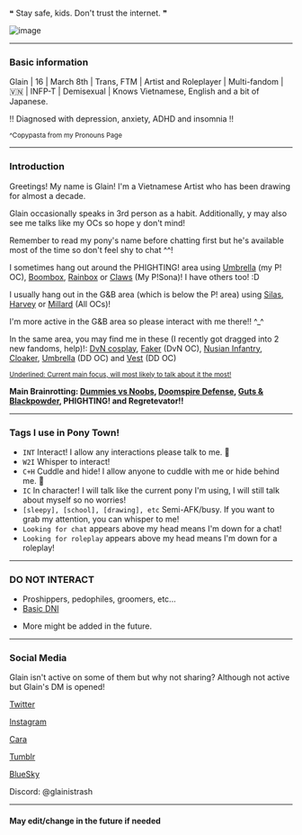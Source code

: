❝ Stay safe, kids. Don't trust the internet. ❞

![image](https://file.garden/ZogMxQjYh2LIAH4W/20241204_152429.jpg)

------------------------------------

### Basic information

Glain | 16 | March 8th | Trans, FTM | Artist and Roleplayer | Multi-fandom | 🇻🇳 | INFP-T | Demisexual | Knows Vietnamese, English and a bit of Japanese.

!! Diagnosed with depression, anxiety, ADHD and insomnia !!

<sup>^Copypasta from my Pronouns Page</sup>

------------------------------------

### Introduction
 
Greetings! My name is Glain! I'm a Vietnamese Artist who has been drawing for almost a decade.

Glain occasionally speaks in 3rd person as a habit. Additionally, y may also see me talks like my OCs so hope y don't mind!

Remember to read my pony's name before chatting first but he's available most of the time so don't feel shy to chat ^^!

I sometimes hang out around the PHIGHTING! area using [Umbrella](https://file.garden/ZogMxQjYh2LIAH4W/pony-town-Umbrella-%20P!%20OC%20-%20INT_W2I_C%2BH-stand-shadow-name-bg-padded-16x.png) (my P! OC), [Boombox](https://file.garden/ZogMxQjYh2LIAH4W/pony-town-Boombox%20-%20P!%20-%20INT_C%2BH-stand-shadow-name-bg-padded-16x%20(1).png), [Rainbox](https://file.garden/ZogMxQjYh2LIAH4W/pony-town-Rainbox%20-%20P!%20-%20INT_C%2BH-stand-shadow-name-bg-padded-16x.png) or [Claws](https://file.garden/ZogMxQjYh2LIAH4W/pony-town-Claws-P!Sona-INT_C%2BH_IC-stand-shadow-name-bg-padded-16x.png) (My P!Sona)! I have others too! :D

I usually hang out in the G&B area (which is below the P! area) using [Silas](https://file.garden/ZogMxQjYh2LIAH4W/pony-town-_i'm%20blind_-G%26B%20OC-INT_C%2BH-stand-name-bg-padded-16x.png), [Harvey](https://file.garden/ZogMxQjYh2LIAH4W/pony-town-_hey%20Big%20Si!_-G%26B%20OC-INT_C%2BH-stand-name-bg-padded-16x.png) or [Millard](https://file.garden/ZogMxQjYh2LIAH4W/pony-town-Millard%20Gordon%20Gilbert-G%26B%20OC-stand-name-bg-padded-toy346-16x.png) (All OCs)!

I'm more active in the G&B area so please interact with me there!! ^_^

In the same area, you may find me in these (I recently got dragged into 2 new fandoms, help)!: [DvN cosplay](https://file.garden/ZogMxQjYh2LIAH4W/pony-town-_speechless_-DvN%20cos-INT_C%2BH-stand-name-bg-padded-16x.png), [Faker](https://file.garden/ZogMxQjYh2LIAH4W/pony-town-Faker-DvN%20OC-INT_IC-stand-name-bg-padded-16x.png) (DvN OC), [Nusian Infantry](https://file.garden/ZogMxQjYh2LIAH4W/pony-town-%23069%EF%B8%B6-%20me%20when%20DvN%20_%20INT_C%2BH-stand-shadow-name-bg-16x%20(1).png), [Cloaker](https://file.garden/ZogMxQjYh2LIAH4W/pony-town-%23103%EF%B8%B6-%20Cloaker-DvN%20_%20INT_C%2BH-stand-shadow-name-bg-16x%20(1).png), [Umbrella](https://file.garden/ZogMxQjYh2LIAH4W/pony-town-_when%20i%20see%20you%20cry_-DD%20OC-INT-stand-name-bg-padded-16x.png) (DD OC) and [Vest](https://file.garden/ZogMxQjYh2LIAH4W/pony-town-_it%20makes%20me%20smile_-DD%20OC-INT-stand-name-bg-padded-16x.png) (DD OC)

<sub><ins>Underlined: Current main focus, will most likely to talk about it the most!</ins></sub>

**Main Brainrotting: <ins>Dummies vs Noobs</ins>, <ins>Doomspire Defense</ins>, <ins>Guts & Blackpowder</ins>, PHIGHTING! and Regretevator!!**

------------------------------------

### Tags I use in Pony Town!
- `INT` Interact! I allow any interactions please talk to me. 🫶
- `W2I` Whisper to interact!
- `C+H` Cuddle and hide! I allow anyone to cuddle with me or hide behind me. 💝
- `IC` In character! I will talk like the current pony I'm using, I will still talk about myself so no worries!
- `[sleepy], [school], [drawing], etc` Semi-AFK/busy. If you want to grab my attention, you can whisper to me!
- `Looking for chat` appears above my head means I'm down for a chat!
- `Looking for roleplay` appears above my head means I'm down for a roleplay!

-------------------------------------

### DO NOT INTERACT

- Proshippers, pedophiles, groomers, etc...
- [Basic DNI](https://dni-criteria.carrd.co/)
+ More might be added in the future.

-------------------------------------

### Social Media

Glain isn't active on some of them but why not sharing? Although not active but Glain's DM is opened!

[Twitter](https://x.com/GlainTrashArt?t=2wvxaqWSQEZZhJlK7dDi0g&s=09) 

[Instagram](https://www.instagram.com/glaintrashart?igsh=bHR4NGwxcWc1cG5q) 

[Cara](https://cara.app/glaintrashart) 

[Tumblr](https://www.tumblr.com/glaintrashart?source=share) 

[BlueSky](https://bsky.app/profile/glaintrashart.bsky.social) 

Discord: @glainistrash

-------------------------------------

#### May edit/change in the future if needed
